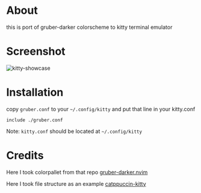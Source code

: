 # About
this is port of gruber-darker colorscheme to kitty terminal emulator

# Screenshot
![kitty-showcase](https://github.com/ring0-rootkit/gruber-darker-kitty/assets/111735837/871c8bff-bebd-4775-8bac-bab01ca97aeb)

# Installation
copy `gruber.conf` to your `~/.config/kitty` and put that line in your kitty.conf
```
include ./gruber.conf
```

Note: `kitty.conf` should be located at `~/.config/kitty`

# Credits
Here I took colorpallet from that repo
[gruber-darker.nvim](https://github.com/blazkowolf/gruber-darker.nvim)

Here I took file structure as an example
[catppuccin-kitty](https://github.com/catppuccin/kitty)
